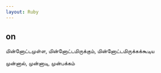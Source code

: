 ```yaml
---
layout: Ruby
---
```

## on  
மின்னோட்டமுள்ள, மின்னோட்டமிருக்கும், மின்னோட்டமிருக்கக்கூடிய  
  
முன்னால், முன்னாடி, முன்பக்கம்